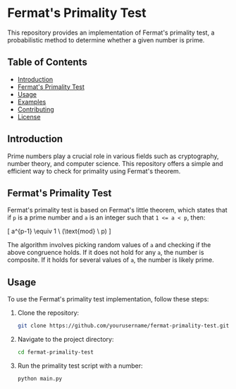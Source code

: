 # Fermat's Primality Test

This repository provides an implementation of Fermat's primality test, a probabilistic method to determine whether a given number is prime.

## Table of Contents
- [Introduction](#introduction)
- [Fermat's Primality Test](#fermats-primality-test)
- [Usage](#usage)
- [Examples](#examples)
- [Contributing](#contributing)
- [License](#license)

## Introduction

Prime numbers play a crucial role in various fields such as cryptography, number theory, and computer science. This repository offers a simple and efficient way to check for primality using Fermat's theorem.

## Fermat's Primality Test

Fermat's primality test is based on Fermat's little theorem, which states that if `p` is a prime number and `a` is an integer such that `1 <= a < p`, then:



\[ a^{p-1} \equiv 1 \ (\text{mod} \ p) \]



The algorithm involves picking random values of `a` and checking if the above congruence holds. If it does not hold for any `a`, the number is composite. If it holds for several values of `a`, the number is likely prime.

## Usage

To use the Fermat's primality test implementation, follow these steps:

1. Clone the repository:
   ```sh
   git clone https://github.com/yourusername/fermat-primality-test.git

2. Navigate to the project directory:
    ```sh
    cd fermat-primality-test

3. Run the primality test script with a number:
    ```sh
    python main.py


